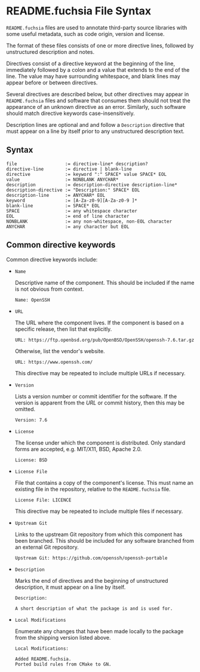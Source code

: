 # README.fuchsia File Syntax

`README.fuchsia` files are used to annotate third-party source libraries
with some useful metadata, such as code origin, version and license.

The format of these files consists of one or more directive lines,
followed by unstructured description and notes.

Directives consist of a directive keyword at the beginning of the line,
immediately followed by a colon and a value that extends to the end of
the line. The value may have surrounding whitespace, and blank lines may
appear before or between directives.

Several directives are described below, but other directives may appear
in `README.fuchsia` files and software that consumes them should not
treat the appearance of an unknown directive as an error. Similarly,
such software should match directive keywords case-insensitively.

Description lines are optional and and follow a `Description` directive
that must appear on a line by itself prior to any unstructured
description text.

## Syntax

```
file                  := directive-line* description?
directive-line        := directive | blank-line
directive             := keyword ":" SPACE* value SPACE* EOL
value                 := NONBLANK ANYCHAR*
description           := description-directive description-line*
description-directive := "Description:" SPACE* EOL
description-line      := ANYCHAR* EOL
keyword               := [A-Za-z0-9][A-Za-z0-9 ]*
blank-line            := SPACE* EOL
SPACE                 := any whitespace character
EOL                   := end of line character
NONBLANK              := any non-whitespace, non-EOL character
ANYCHAR               := any character but EOL
```

## Common directive keywords

Common directive keywords include:

* `Name`

  Descriptive name of the component. This should be included if the name
  is not obvious from context.

  ```
  Name: OpenSSH
  ```

* `URL`

  The URL where the component lives. If the component is based on a
  specific release, then list that explicitly.

  ```
  URL: https://ftp.openbsd.org/pub/OpenBSD/OpenSSH/openssh-7.6.tar.gz
  ```

  Otherwise, list the vendor's website.

  ```
  URL: https://www.openssh.com/
  ```

  This directive may be repeated to include multiple URLs if necessary.

* `Version`

  Lists a version number or commit identifier for the software. If the
  version is apparent from the *URL* or commit history, then this may be
  omitted.

  ```
  Version: 7.6
  ```

* `License`

  The license under which the component is distributed. Only standard forms
  are accepted, e.g. MIT/X11, BSD, Apache 2.0.

  ```
  License: BSD
  ```

* `License File`

  File that contains a copy of the component's license. This must name
  an existing file in the repository, relative to the `README.fuchsia`
  file.

  ```
  License File: LICENCE
  ```

  This directive may be repeated to include multiple files if necessary.

* `Upstream Git`

  Links to the upstream Git repository from which this component has
  been branched. This should be included for any software branched from
  an external Git repository.

  ```
  Upstream Git: https://github.com/openssh/openssh-portable
  ```

* `Description`

  Marks the end of directives and the beginning of unstructured
  description, it must appear on a line by itself.

  ```
  Description:

  A short description of what the package is and is used for.
  ```

* `Local Modifications`

  Enumerate any changes that have been made locally to the package from the
  shipping version listed above.

  ```
  Local Modifications:

  Added README.fuchsia.
  Ported build rules from CMake to GN.
  ```
